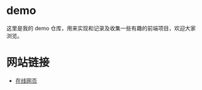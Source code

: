 # demo
这里是我的 demo 仓库，用来实现和记录及收集一些有趣的前端项目，欢迎大家浏览。

# 网站链接
- [在线网页](https://wzcoding.github.io/demo/)

